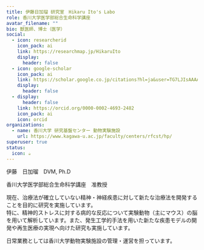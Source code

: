 ```yaml
---
title: 伊藤日加瑠 研究室　Hikaru Ito's Labo
role: 香川大学医学部総合生命科学講座　
avatar_filename: ""
bio: 獣医師、博士（医学）
social:
  - icon: researcherid
    icon_pack: ai
    link: https://researchmap.jp/HikaruIto
    display:
      header: false
  - icon: google-scholar
    icon_pack: ai
    link: https://scholar.google.co.jp/citations?hl=ja&user=TG7LJIsAAAAJ
    display:
      header: false
  - display:
      header: false
    link: https://orcid.org/0000-0002-4693-2482
    icon_pack: ai
    icon: orcid
organizations:
  - name: 香川大学 研究基盤センター 動物実験施設
    url: https://www.kagawa-u.ac.jp/faculty/centers/rfcst/hp/
superuser: true
status:
  icon: ☕️
---
```

伊藤　日加瑠　DVM, Ph.D

香川大学医学部総合生命科学講座　准教授



現在、治療法が確立していない精神・神経疾患に対して新たな治療法を開発することを目的に研究を実施しています。\
特に、精神的ストレスに対する病的な反応について実験動物（主にマウス）の脳を用いて解析しています。また、発生工学的手法を用いた新たな疾患モデルの開発や再生医療の実現へ向けた研究も実施しています。

日常業務としては香川大学動物実験施設の管理・運営を担っています。